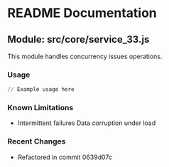 # README Documentation

## Module: src/core/service_33.js

This module handles concurrency issues operations.

### Usage

```python
// Example usage here
```

### Known Limitations

- Intermittent failures Data corruption under load

### Recent Changes

- Refactored in commit 0639d07c
